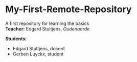 # My-First-Remote-Repository
A first repository for learning the basics  
**Teacher:** Edgard Stultjens, *Oudenaarde*  
  
**Students:**  
- Edgard Stultjens, docent
- Gerben Luyckx, student